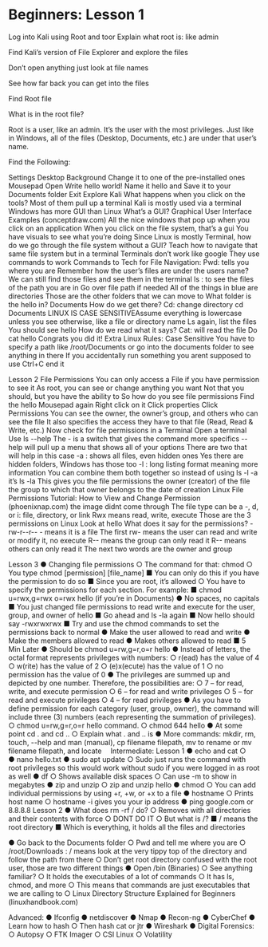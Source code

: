 # Beginners: Lesson 1

Log into Kali using Root and toor
Explain what root is: like admin

Find Kali’s version of File Explorer and explore the files

Don’t open anything just look at file names

See how far back you can get into the files

Find Root file

What is in the root file?

Root is a user, like an admin. It’s the user with the most privileges. Just like in Windows, all of the files (Desktop, Documents, etc.) are under that user’s name. 

Find the Following:

Settings
  	    Desktop Background
            Change it to one of the pre-installed ones
 	    Mousepad
	        Open
     	    Write hello world!
            Name it hello and Save it to your Documents folder
            Exit
    Explore Kali
        What happens when you click on the tools?
            Most of them pull up a terminal
	        Kali is mostly used via a terminal
	        Windows has more GUI than Linux
	            What’s a GUI?
       	        Graphical User Interface Examples (conceptdraw.com)
       	        All the nice windows that pop up when you click on an application
      	        When you click on the file system, that’s a gui
       	        You have visuals to see what you’re doing
       	        Since Linux is mostly Terminal, how do we go through the file system without a GUI?
	Teach how to navigate that same file system but in a terminal
        Terminals don’t work like google
        They use commands to work
        Commands to Tech for File Navigation: 
	        Pwd: tells you where you are
	            Remember how the user’s files are under the users name? We can still find those files and see them in the terminal
	        ls : to see the files of the path you are in
	            Go over file path if needed
	            All of the things in blue are directories
	            Those are the other folders that we can move to
	            What folder is the hello in? Documents
	            How do we get there?
	        Cd: change directory
	            cd Documents
	            LINUX IS CASE SENSITIVEAssume everything is lowercase unless you see otherwise, like a file or directory name
	            Ls again, list the files
	            You should see hello
    	        How do we read what it says?
	        Cat: will read the file
	            Do cat hello
	            Congrats you did it!
    Extra Linux Rules:
	    Case Sensitive
 	    You have to specify a path like /root/Documents or go into the documents folder to see anything in there
   	    If you accidentally run something you arent supposed to use Ctrl+C end it

Lesson 2
	File Permissions 
		You can only access a File if you have permission to see it
		As root, you can see or change anything you want
		Not that you should, but you have the ability to
		So how do you see file permissions
	Find the hello Mousepad again 
		Right click on it
		Click properties
		Click Permissions
		You can see the owner, the owner’s group, and others who can see the file
			It also specifies the access they have to that file (Read, Read & Write, etc.)
	Now check for file permissions in a Terminal
		Open a terminal
		Use ls --help
			The - is a switch that gives the command more specifics
			--help will pull up a menu that shows all of your options 
			There are two that will help in this case 
				-a : shows all files, even hidden ones
					Yes there are hidden folders, Windows has those too
				-l : long listing format meaning more information
				You can combine them both together so instead of using ls -l -a it’s ls -la
			This gives you the 
				file permissions
				the owner (creator) of the file
				the group to which that owner belongs to
				the date of creation
				Linux File Permissions Tutorial: How to View and Change Permission (phoenixnap.com)
					the image didnt come through
				The file type can be a -, d, or i: file, directory, or link
				Rwx means read, write, execute
				Those are the 3 permissions on Linux
		Look at hello
		What does it say for the permissions?
			-rw-r--r--
			- means it is a file
			The first rw- means the user can read and write or modify it, no execute
			R-- means the group can only read it
			R-- means others can only read it
			The next two words are the owner and group
			
Lesson 3
●	Changing file permissions
○	The command for that: chmod
○	You type chmod [permission] [file_name]
■	You can only do this if you have the permission to do so
■	Since you are root, it’s allowed
○	You have to specify the permissions for each section. For example:
■	chmod u=rwx,g=rwx o=rwx hello (if you’re in Documents)
●	No spaces, no capitals
■	You just changed file permissions to read write and execute for the user, group, and owner of hello
■	Go ahead and ls -la again
■	Now hello should say -rwxrwxrwx
■	Try and use the chmod commands to set the permissions back to normal
●	Make the user allowed to read and write 
●	Make the members allowed to read
●	Makes others allowed to read
■	5 Min Later
●	Should be chmod u=rw,g=r,o=r hello
●	Instead of letters, the octal format represents privileges with numbers:
○	r(ead) has the value of 4
○	w(rite) has the value of 2
○	(e)x(ecute) has the value of 1
○	no permission has the value of 0
●	The privileges are summed up and depicted by one number. Therefore, the possibilities are:
○	7 – for read, write, and execute permission
○	6 – for read and write privileges
○	5 – for read and execute privileges
○	4 – for read privileges
●	As you have to define permission for each category (user, group, owner), the command will include three (3) numbers (each representing the summation of privileges).
○	chmod u=rw,g=r,o=r hello command.
○	chmod 644 hello
●	At some point cd . and cd ..
○	Explain what . and .. is
●	More commands: mkdir, rm, touch, --help and man (manual), cp filename filepath, mv to rename or mv filename filepath, and locate 
Intermediate:
Lesson 1
●	echo and cat
○	 
●	nano hello.txt
●	sudo apt update
○	Sudo just runs the command with root privileges so this would work without sudo if you were logged in as root as well
●	df 
○	Shows available disk spaces
○	Can use -m to show in megabytes
●	zip and unzip
○	zip and unzip hello
●	chmod 
○	You can add individual permissions by using +r, +w, or +x to a file
●	hostname
○	Prints host name
○	hostname -i gives you your ip address
●	ping google.com or 8.8.8.8
Lesson 2
●	What does rm -rf / do?
○	Removes with all directories and their contents with force
○	DONT DO IT
○	But what is /?
■	/ means the root directory
■	Which is everything, it holds all the files and directories
 
●	Go back to the Documents folder
○	Pwd and tell me where you are
○	/root/Downloads : / means look at the very tippy top of the directory and follow the path from there
○	Don’t get root directory confused with the root user, those are two different things
●	Open /bin (Binaries)
○	See anything familiar?
○	It holds the executables of a lot of commands
○	It has ls, chmod, and more
○	This means that commands are just executables that we are calling to 
○	Linux Directory Structure Explained for Beginners (linuxhandbook.com)
 
Advanced:
●	Ifconfig
●	netdiscover
●	Nmap
●	Recon-ng
●	CyberChef
●	Learn how to hash
○	Then hash cat or jtr
●	Wireshark
●	Digital Forensics:
○	Autopsy
○	FTK Imager
○	CSI Linux
○	Volatility
